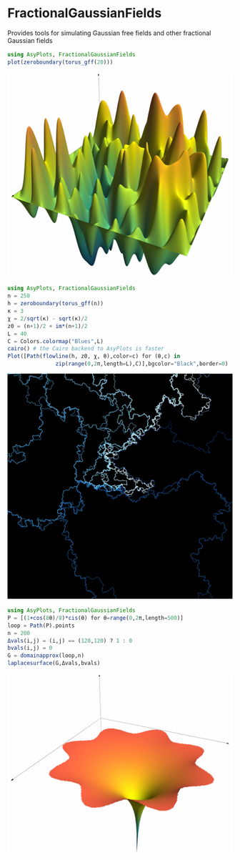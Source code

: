 # FractionalGaussianFields

Provides tools for simulating Gaussian free fields and other fractional Gaussian fields

```julia
using AsyPlots, FractionalGaussianFields
plot(zeroboundary(torus_gff(20)))
```

![](images/gff20.png)

```julia
using AsyPlots, FractionalGaussianFields
n = 250
h = zeroboundary(torus_gff(n))
κ = 3
χ = 2/sqrt(κ) - sqrt(κ)/2
z0 = (n+1)/2 + im*(n+1)/2
L = 40
C = Colors.colormap("Blues",L)
cairo() # the Cairo backend to AsyPlots is faster
Plot([Path(flowline(h, z0, χ, θ),color=c) for (θ,c) in
		       zip(range(0,2π,length=L),C)],bgcolor="Black",border=0)
```

![](images/flowlines.png)

```julia
using AsyPlots, FractionalGaussianFields
P = [(1+cos(8θ)/8)*cis(θ) for θ=range(0,2π,length=500)]
loop = Path(P).points
n = 200
Δvals(i,j) = (i,j) == (120,120) ? 1 : 0
bvals(i,j) = 0 
G = domainapprox(loop,n)
laplacesurface(G,Δvals,bvals)
```

![](images/flower.png)